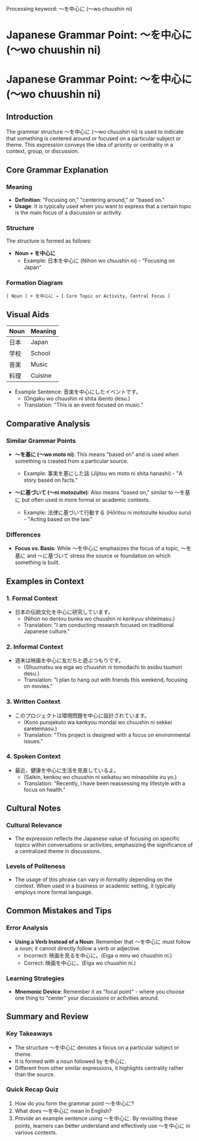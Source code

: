 Processing keyword: ～を中心に (〜wo chuushin ni)
# Japanese Grammar Point: ～を中心に (〜wo chuushin ni)
# Japanese Grammar Point: ～を中心に (〜wo chuushin ni)
## Introduction
The grammar structure ～を中心に (〜wo chuushin ni) is used to indicate that something is centered around or focused on a particular subject or theme. This expression conveys the idea of priority or centrality in a context, group, or discussion.
## Core Grammar Explanation
### Meaning
- **Definition**: "Focusing on," "centering around," or "based on."
- **Usage**: It is typically used when you want to express that a certain topic is the main focus of a discussion or activity.
### Structure
The structure is formed as follows:
- **Noun + を中心に**
  - Example: 日本を中心に (Nihon wo chuushin ni) - "Focusing on Japan"
### Formation Diagram
```
[ Noun ] + を中心に → [ Core Topic or Activity, Central Focus ]
```
## Visual Aids
| Noun     | Meaning            |
|----------|--------------------|
| 日本     | Japan              |
| 学校     | School             |
| 音楽     | Music              |
| 料理     | Cuisine            |
- Example Sentence: 音楽を中心にしたイベントです。
  - (Ongaku wo chuushin ni shita ibento desu.) 
  - Translation: "This is an event focused on music."
## Comparative Analysis
### Similar Grammar Points
- **～を基に (〜wo moto ni)**: This means "based on" and is used when something is created from a particular source.
  - Example: 事実を基にした話 (Jijitsu wo moto ni shita hanashi) - "A story based on facts."
  
- **～に基づいて (〜ni motozuite)**: Also means "based on," similar to ～を基に but often used in more formal or academic contexts.
  - Example: 法律に基づいて行動する (Hōritsu ni motozuite koudou suru) - "Acting based on the law."
### Differences
- **Focus vs. Basis**: While ～を中心に emphasizes the focus of a topic, ～を基に and ～に基づいて stress the source or foundation on which something is built.
## Examples in Context
### 1. Formal Context
- 日本の伝統文化を中心に研究しています。
  - (Nihon no dentou bunka wo chuushin ni kenkyuu shiteimasu.)
  - Translation: "I am conducting research focused on traditional Japanese culture."
### 2. Informal Context
- 週末は映画を中心に友だちと遊ぶつもりです。
  - (Shuumatsu wa eiga wo chuushin ni tomodachi to asobu tsumori desu.)
  - Translation: "I plan to hang out with friends this weekend, focusing on movies."
### 3. Written Context
- このプロジェクトは環境問題を中心に設計されています。
  - (Kono purojekuto wa kankyou mondai wo chuushin ni sekkei sareteimasu.)
  - Translation: "This project is designed with a focus on environmental issues."
### 4. Spoken Context
- 最近、健康を中心に生活を見直しているよ。
  - (Saikin, kenkou wo chuushin ni seikatsu wo minaoshite iru yo.)
  - Translation: "Recently, I have been reassessing my lifestyle with a focus on health."
## Cultural Notes
### Cultural Relevance
- The expression reflects the Japanese value of focusing on specific topics within conversations or activities, emphasizing the significance of a centralized theme in discussions.
  
### Levels of Politeness
- The usage of this phrase can vary in formality depending on the context. When used in a business or academic setting, it typically employs more formal language.
## Common Mistakes and Tips
### Error Analysis
- **Using a Verb Instead of a Noun**: Remember that ～を中心に must follow a noun; it cannot directly follow a verb or adjective.
  - Incorrect: 映画を見るを中心に。(Eiga o miru wo chuushin ni.)
  - Correct: 映画を中心に。(Eiga wo chuushin ni.)
### Learning Strategies
- **Mnemonic Device**: Remember it as "focal point" - where you choose one thing to "center" your discussions or activities around.
## Summary and Review
### Key Takeaways
- The structure ～を中心に denotes a focus on a particular subject or theme.
- It is formed with a noun followed by を中心に.
- Different from other similar expressions, it highlights centrality rather than the source.
### Quick Recap Quiz
1. How do you form the grammar point ～を中心に?
2. What does ～を中心に mean in English?
3. Provide an example sentence using ～を中心に.
By revisiting these points, learners can better understand and effectively use ～を中心に in various contexts.

